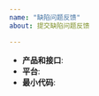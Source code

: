 ```yaml
---
name: "缺陷问题反馈"
about: 提交缺陷问题反馈

---
```


<!--
感谢提交问题反馈。
请提供尽量全面的信息协助问题定位修复。

产品和接口：问题发生时工作所在的产品和调用的API
最小代码: 如果可能，请提供一份最小问题复现代码
平台：操作系统信息，类型，版本

如果崩溃，请提供错误栈。
如果编译出错，请提供 cmake 版本，编译器版本，编译命令等信息。
-->

* **产品和接口**:
* **平台**:
* **最小代码**:

<!-- 请提供其他可能协助问题定位的信息 -->
